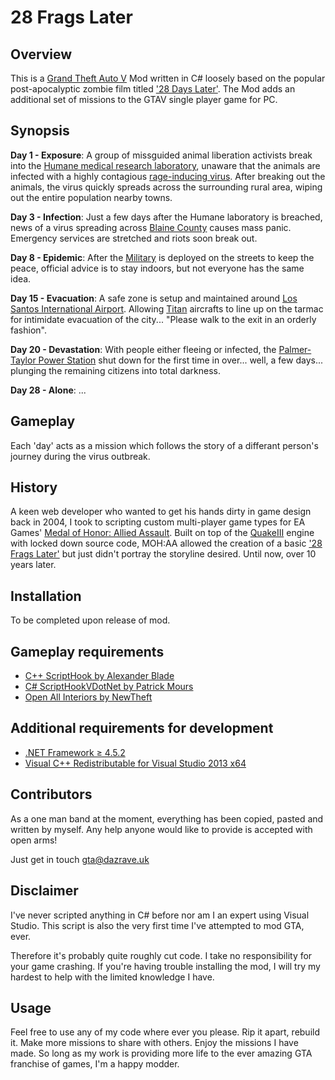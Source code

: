 # 28 Frags Later
## Overview

This is a [Grand Theft Auto V](https://en.wikipedia.org/wiki/Grand_Theft_Auto_V) Mod written in C# loosely based on the popular post-apocalyptic zombie film titled ['28 Days Later'](http://www.imdb.com/title/tt0289043/). The Mod adds an additional set of missions to the GTAV single player game for PC.

## Synopsis

**Day 1 - Exposure**:
A group of missguided animal liberation activists break into the [Humane medical research laboratory](http://gta.wikia.com/wiki/Humane_Labs_and_Research), unaware that the animals are infected with a highly contagious [rage-inducing virus](http://28dayslater.wikia.com/wiki/Rage_Virus). After breaking out the animals, the virus quickly spreads across the surrounding rural area, wiping out the entire population nearby towns.

**Day 3 - Infection**:
Just a few days after the Humane laboratory is breached, news of a virus spreading across [Blaine County](http://gta.wikia.com/wiki/Blaine_County) causes mass panic. Emergency services are stretched and riots soon break out.

**Day 8 - Epidemic**:
After the [Military](http://gta.wikia.com/wiki/Military) is deployed on the streets to keep the peace, official advice is to stay indoors, but not everyone has the same idea.

**Day 15 - Evacuation**:
A safe zone is setup and maintained around [Los Santos International Airport](http://gta.wikia.com/wiki/Los_Santos_International_Airport_(HD_Universe)). Allowing [Titan](http://gta.wikia.com/wiki/Titan) aircrafts to line up on the tarmac for intimidate evacuation of the city... "Please walk to the exit in an orderly fashion".

**Day 20 - Devastation**:
With people either fleeing or infected, the [Palmer-Taylor Power Station](http://gta.wikia.com/wiki/Palmer-Taylor_Power_Station) shut down for the first time in over... well, a few days... plunging the remaining citizens into total darkness.

**Day 28 - Alone**:
...

## Gameplay
Each 'day' acts as a mission which follows the story of a differant person's journey during the virus outbreak.

## History

A keen web developer who wanted to get his hands dirty in game design back in 2004, I took to scripting custom multi-player game types for EA Games' [Medal of Honor: Allied Assault](https://en.wikipedia.org/wiki/Medal_of_Honor:_Allied_Assault). Built on top of the [QuakeIII](https://en.wikipedia.org/wiki/Id_Tech_3#Games_using_a_proprietary_license) engine with locked down source code, MOH:AA allowed the creation of a basic ['28 Frags Later'](https://github.com/dazrave/MOHAA-28FragsLater) but just didn't portray the storyline desired. Until now, over 10 years later.

## Installation

To be completed upon release of mod.

## Gameplay requirements

* [C++ ScriptHook by Alexander Blade](http://www.dev-c.com/gtav/scripthookv/)
* [C# ScriptHookVDotNet by Patrick Mours](https://github.com/crosire/scripthookvdotnet)
* [Open All Interiors by NewTheft](https://www.gta5-mods.com/scripts/open-all-interiors)

## Additional requirements for development
* [.NET Framework ≥ 4.5.2](https://www.microsoft.com/download/details.aspx?id=42642)
* [Visual C++ Redistributable for Visual Studio 2013 x64](https://www.microsoft.com/download/details.aspx?id=40784)

## Contributors

As a one man band at the moment, everything has been copied, pasted and written by myself. Any help anyone would like to provide is accepted with open arms!

Just get in touch [gta@dazrave.uk](http://mailto:gta@dazrave.uk)

## Disclaimer

I've never scripted anything in C# before nor am I an expert using Visual Studio. This script is also the very first time I've attempted
to mod GTA, ever.

Therefore it's probably quite roughly cut code. I take no responsibility for your game crashing. If you're having trouble installing the mod, I will try my hardest to help with the limited knowledge I have.

## Usage

Feel free to use any of my code where ever you please. Rip it apart, rebuild it. Make more missions to share with others. Enjoy the missions I have made. So long as my work is providing more life to the ever amazing GTA franchise of games, I'm a happy modder.


